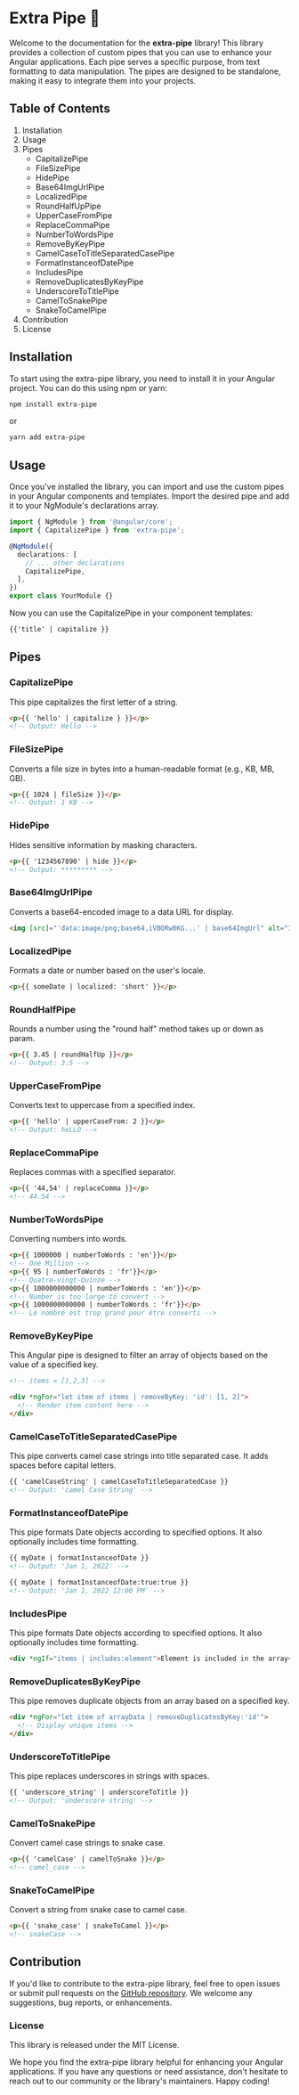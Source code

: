 # Extra Pipe 🚀

Welcome to the documentation for the **extra-pipe** library! This library provides a collection of custom pipes that you can use to enhance your Angular applications. Each pipe serves a specific purpose, from text formatting to data manipulation. The pipes are designed to be standalone, making it easy to integrate them into your projects.

## Table of Contents

1. Installation
2. Usage
3. Pipes
   - CapitalizePipe
   - FileSizePipe
   - HidePipe
   - Base64ImgUrlPipe
   - LocalizedPipe
   - RoundHalfUpPipe
   - UpperCaseFromPipe
   - ReplaceCommaPipe
   - NumberToWordsPipe
   - RemoveByKeyPipe
   - CamelCaseToTitleSeparatedCasePipe
   - FormatInstanceofDatePipe
   - IncludesPipe
   - RemoveDuplicatesByKeyPipe
   - UnderscoreToTitlePipe
   - CamelToSnakePipe
   - SnakeToCamelPipe
4. Contribution
5. License

## Installation

To start using the extra-pipe library, you need to install it in your Angular project. You can do this using npm or yarn:

```bash
npm install extra-pipe
```

or

```bash
yarn add extra-pipe
```

## Usage

Once you've installed the library, you can import and use the custom pipes in your Angular components and templates. Import the desired pipe and add it to your NgModule's declarations array.

```typescript
import { NgModule } from '@angular/core';
import { CapitalizePipe } from 'extra-pipe';

@NgModule({
  declarations: [
    // ... other declarations
    CapitalizePipe,
  ],
})
export class YourModule {}
```

Now you can use the CapitalizePipe in your component templates:

```html
{{'title' | capitalize }}
```

## Pipes

### CapitalizePipe

This pipe capitalizes the first letter of a string.

```html
<p>{{ 'hello' | capitalize } }}</p>
<!-- Output: Hello -->
```

### FileSizePipe

Converts a file size in bytes into a human-readable format (e.g., KB, MB, GB).

```html
<p>{{ 1024 | fileSize }}</p>
<!-- Output: 1 KB -->
```

### HidePipe

Hides sensitive information by masking characters.

```html
<p>{{ '1234567890' | hide }}</p>
<!-- Output: ********* -->
```

### Base64ImgUrlPipe

Converts a base64-encoded image to a data URL for display.

```html
<img [src]="'data:image/png;base64,iVBORw0KG...' | base64ImgUrl" alt="Image" />
```

### LocalizedPipe

Formats a date or number based on the user's locale.

```html
<p>{{ someDate | localized: 'short' }}</p>
```

### RoundHalfPipe

Rounds a number using the "round half" method takes up or down as param.

```html
<p>{{ 3.45 | roundHalfUp }}</p>
<!-- Output: 3.5 -->
```

### UpperCaseFromPipe

Converts text to uppercase from a specified index.

```html
<p>{{ 'hello' | upperCaseFrom: 2 }}</p>
<!-- Output: heLLO -->
```

### ReplaceCommaPipe

Replaces commas with a specified separator.

```html
<p>{{ '44,54' | replaceComma }}</p>
<!-- 44.54 -->
```

### NumberToWordsPipe

Converting numbers into words.

```html
<p>{{ 1000000 | numberToWords : 'en'}}</p>
<!-- One Million -->
<p>{{ 95 | numberToWords : 'fr'}}</p>
<!-- Quatre-vingt-Quinze -->
<p>{{ 1000000000000 | numberToWords : 'en'}}</p>
<!-- Number is too large to convert -->
<p>{{ 1000000000000 | numberToWords : 'fr'}}</p>
<!-- Le nombre est trop grand pour être converti -->
```

### RemoveByKeyPipe

This Angular pipe is designed to filter an array of objects based on the value of a specified key.

```html
<!-- items = [1,2,3] -->

<div *ngFor="let item of items | removeByKey: 'id': [1, 2]">
  <!-- Render item content here -->
</div>
```

### CamelCaseToTitleSeparatedCasePipe

This pipe converts camel case strings into title separated case. It adds spaces before capital letters.

```html
{{ 'camelCaseString' | camelCaseToTitleSeparatedCase }}
<!-- Output: 'camel Case String' -->
```

### FormatInstanceofDatePipe

This pipe formats Date objects according to specified options. It also optionally includes time formatting.

```html
{{ myDate | formatInstanceofDate }}
<!-- Output: 'Jan 1, 2022' -->

{{ myDate | formatInstanceofDate:true:true }}
<!-- Output: 'Jan 1, 2022 12:00 PM' -->
```

### IncludesPipe

This pipe formats Date objects according to specified options. It also optionally includes time formatting.

```html
<div *ngIf="items | includes:element">Element is included in the array</div>
```

### RemoveDuplicatesByKeyPipe

This pipe removes duplicate objects from an array based on a specified key.

```html
<div *ngFor="let item of arrayData | removeDuplicatesByKey:'id'">
  <!-- Display unique items -->
</div>
```

### UnderscoreToTitlePipe

This pipe replaces underscores in strings with spaces.

```html
{{ 'underscore_string' | underscoreToTitle }}
<!-- Output: 'underscore string' -->
```

### CamelToSnakePipe

Convert camel case strings to snake case.

```html
<p>{{ 'camelCase' | camelToSnake }}</p>
<!-- camel_case -->
```

### SnakeToCamelPipe

Convert a string from snake case to camel case.

```html
<p>{{ 'snake_case' | snakeToCamel }}</p>
<!-- snakeCase -->
```

## Contribution

If you'd like to contribute to the extra-pipe library, feel free to open issues or submit pull requests on the <a href="https://github.com/anasmasti/extra-pipe"> GitHub repository</a>. We welcome any suggestions, bug reports, or enhancements.

### License

This library is released under the MIT License.

We hope you find the extra-pipe library helpful for enhancing your Angular applications. If you have any questions or need assistance, don't hesitate to reach out to our community or the library's maintainers. Happy coding!
